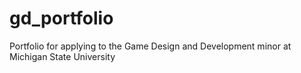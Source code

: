 # gd_portfolio
Portfolio for applying to the Game Design and Development minor at Michigan State University
